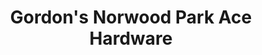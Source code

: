 ---
title: "Gordon's Norwood Park Ace Hardware"
url: /chicago/gordons-norwood-park-ace-hardware/
shop: doityourself
---